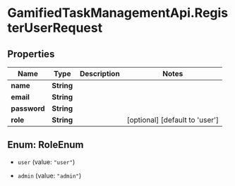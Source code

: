 # GamifiedTaskManagementApi.RegisterUserRequest

## Properties

Name | Type | Description | Notes
------------ | ------------- | ------------- | -------------
**name** | **String** |  | 
**email** | **String** |  | 
**password** | **String** |  | 
**role** | **String** |  | [optional] [default to &#39;user&#39;]



## Enum: RoleEnum


* `user` (value: `"user"`)

* `admin` (value: `"admin"`)




